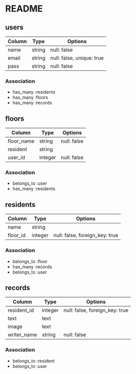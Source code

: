 # README

## users
|Column|Type|Options|
|------|----|-------|
|name|string|null: false|
|email|string|null: false, unique: true|
|pass|string|null: false|

### Association
- has_many :residents
- has_many :floors
- has_many :records

## floors
|Column|Type|Options|
|------|----|-------|
|floor_name|string|null: false|
|resident|string|
|user_id|integer|null: false|

### Association
- belongs_to :user
- has_many :residents

## residents
|Column|Type|Options|
|------|----|-------|
|name|string|
|floor_id|integer|null: false, foreign_key: true|

### Association
- belongs_to :floor
- has_many :records
- belongs_to :user

## records
|Column|Type|Options|
|------|----|-------|
|resident_id|integer|null: false, foreign_key: true|
|text|text|
|image|text|
|writer_name|string|null: false|

### Association
- belongs_to :resident
- belongs_to :user
